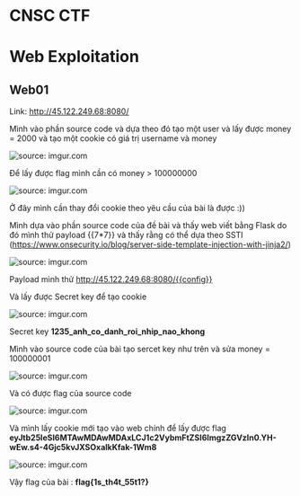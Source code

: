 # CNSC CTF

# Web Exploitation 

  ## Web01
   Link: http://45.122.249.68:8080/
   
   Mình vào phần source code và dựa theo đó tạo một user và lấy được money = 2000 và tạo một cookie có giá trị username và money
   
   <img src="https://imgur.com/idgQiXI.png" title="source: imgur.com" />
   
   Để lấy được flag mình cần có money > 100000000
   
   <img src="https://imgur.com/zoV2y6B.png" title="source: imgur.com" />
   
   Ở đây mình cần thay đổi cookie theo yêu cầu của bài là được :)) 
   
   Mình dựa vào phần source code của đề bài và thấy web viết bằng Flask do đó mình thử payload {{7*7}} và thấy rằng có thể dựa theo SSTI (https://www.onsecurity.io/blog/server-side-template-injection-with-jinja2/)
   
   <img src="https://imgur.com/SBaeOyT.png" title="source: imgur.com" />

   Payload mình thử http://45.122.249.68:8080/{{config}}

   Và lấy được Secret key để tạo cookie 
   
   <img src="https://imgur.com/SBaeOyT.png" title="source: imgur.com" />

   Secret key **1235_anh_co_danh_roi_nhip_nao_khong**
   
   Mình vào source code của bài tạo sercet key như trên và sửa money = 100000001
   
   <img src="https://imgur.com/LhBbXtu.png" title="source: imgur.com" />

   Và có được flag của source code 
   
   <img src="https://imgur.com/X5X3gs5.png" title="source: imgur.com" />
   
   Và mình lấy cookie mới tạo vào web chính để lấy được flag **eyJtb25leSI6MTAwMDAwMDAxLCJ1c2VybmFtZSI6ImgzZGVzIn0.YH-wEw.s4-4Gjc5kvJXSOxalkKfak-1Wm8**
   
   <img src="https://imgur.com/rVMPz3D.png" title="source: imgur.com" />
   
   Vậy flag của bài : **flag{1s_th4t_55t1?}**